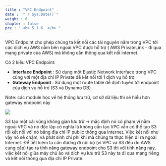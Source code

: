 ```yaml
---
title : "VPC Endpoint"
date :  "`r Sys.Date()`" 
weight : 6
chapter : false
pre : " <b> 5.1.6. </b> "
---
```


VPC Endpoint cho phép chúng ta kết nối các tài nguyên nằm trong VPC tới các dịch vụ AWS nằm bên ngoài VPC được hỗ trợ ( AWS PrivateLink - đi qua mạng private của AWS) mà không cần thông qua kết nối internet.

Có 2 kiểu VPC Endpoint:

- **Interface Endpoint** : Sử dụng một Elastic Network Interface trong VPC cũng với một địa chỉ IP Private để kết nối tới 1 dịch vụ hỗ trợ
- **Gateway Endpoint** : Sử dụng một route table để định tuyến tới endpoint của dịch vụ hỗ trợ (S3 và Dynamo DB)

Note: các module học về hệ thống lưu trữ, cơ sở dữ liệu thì sẽ hiểu hơn gateway endpoint này

![](/images/5/003.png)

S3 tạo một cái vùng không gian lưu trữ → mặc định nó có phạm vi nằm ngoài VPC và nó độc lập có nghĩa là không cần tạo VPC vẫn có thể tạo S3 rồi kết nối với nó bằng địa chỉ IP public thông qua Internet. Việc kết nối như vậy nó sẽ chậm, và phát sinh chi phí khi mà chúng ta thực hiện đi ra ngoài Internet. Để tiết kiệm ta cần đường đi nội bộ (vì VPC và S3 đều do AWS cung cấp) tạo ra tính năng gateway endpoint cho S3 thì với tính năng này, việc kết nối giữa máy chủ ảo và dịch vụ lưu trữ S3 này ta đi qua mạng riêng và kết nối thông qua địa chỉ IP Private.
